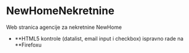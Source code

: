 # NewHomeNekretnine
Web stranica agencije za nekretnine NewHome
* **HTML5 kontrole (datalist, email input i checkbox) ispravno rade na **Firefoxu
